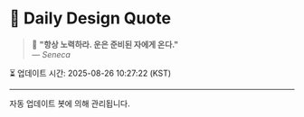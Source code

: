 
# 📘 Daily Design Quote

> 💬 **"항상 노력하라. 운은 준비된 자에게 온다."**  
> — *Seneca*

⏳ 업데이트 시간: 2025-08-26 10:27:22 (KST)

---

자동 업데이트 봇에 의해 관리됩니다.
